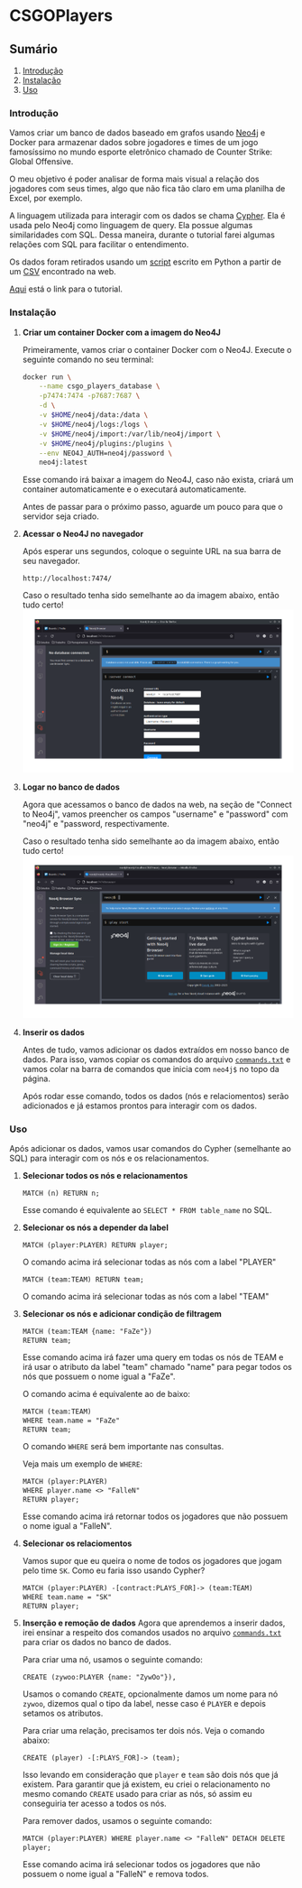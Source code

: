 # CSGOPlayers

## Sumário

1. [Introdução](#introdução)
2. [Instalação](#instalação)
3. [Uso](#uso)

### Introdução

Vamos criar um banco de dados baseado em grafos usando [Neo4j](https://neo4j.com/) e Docker
para armazenar dados sobre jogadores e times de um jogo famosíssimo no mundo
esporte eletrônico chamado de Counter Strike: Global Offensive.

O meu objetivo é poder analisar de forma mais visual a relação dos jogadores com
seus times, algo que não fica tão claro em uma planilha de Excel, por exemplo.

A linguagem utilizada para interagir com os dados se chama [Cypher](https://neo4j.com/developer/cypher/). Ela é usada pelo Neo4j como linguagem de query. Ela possue algumas similaridades com SQL. Dessa maneira, durante o tutorial farei algumas relações com SQL para facilitar o entendimento.

Os dados foram retirados usando um [script](./extract_players.py) escrito em Python a partir de um [CSV](./csgo_players.csv) encontrado na web.

[Aqui](https://youtu.be/QyesysKTz-E) está o link para o tutorial.

### Instalação

1. **Criar um container Docker com a imagem do Neo4J**

   Primeiramente, vamos criar o container Docker com o Neo4J. Execute o seguinte comando no seu terminal:

   ```bash
   docker run \
       --name csgo_players_database \
       -p7474:7474 -p7687:7687 \
       -d \
       -v $HOME/neo4j/data:/data \
       -v $HOME/neo4j/logs:/logs \
       -v $HOME/neo4j/import:/var/lib/neo4j/import \
       -v $HOME/neo4j/plugins:/plugins \
       --env NEO4J_AUTH=neo4j/password \
       neo4j:latest
   ```

   Esse comando irá baixar a imagem do Neo4J, caso não exista, criará um container
   automaticamente e o executará automaticamente.

   Antes de passar para o próximo passo, aguarde um pouco para que o servidor seja
   criado.

2. **Acessar o Neo4J no navegador**

   Após esperar uns segundos, coloque o seguinte URL na sua barra de seu navegador.

   ```
   http://localhost:7474/
   ```

   Caso o resultado tenha sido semelhante ao da imagem abaixo, então tudo certo!
   ![neo4j](./screenshots/main_menu_neo4j.png)

3. **Logar no banco de dados**

   Agora que acessamos o banco de dados na web, na seção de "Connect to Neo4j",
   vamos preencher os campos "username" e "password" com "neo4j" e "password, respectivamente.

   Caso o resultado tenha sido semelhante ao da imagem abaixo, então tudo certo!
   ![neo4j_logged](./screenshots/neo4j_logged.png)

4. **Inserir os dados**

   Antes de tudo, vamos adicionar os dados extraídos em nosso banco de dados. Para isso, vamos copiar os comandos do
   arquivo [`commands.txt`](./commands.txt) e vamos colar na barra de comandos que inicia com `neo4j$` no topo
   da página.

   Após rodar esse comando, todos os dados (nós e relaciomentos) serão adicionados e já estamos prontos para
   interagir com os dados.

### Uso

Após adicionar os dados, vamos usar comandos do Cypher (semelhante ao SQL) para interagir
com os nós e os relacionamentos.

1. **Selecionar todos os nós e relacionamentos**

   ```cypher
   MATCH (n) RETURN n;
   ```

   Esse comando é equivalente ao `SELECT * FROM table_name` no SQL.

2. **Selecionar os nós a depender da label**

   ```cypher
   MATCH (player:PLAYER) RETURN player;
   ```

   O comando acima irá selecionar todas as nós com a label "PLAYER"

   ```cypher
   MATCH (team:TEAM) RETURN team;
   ```

   O comando acima irá selecionar todas as nós com a label "TEAM"

3. **Selecionar os nós e adicionar condição de filtragem**

   ```cypher
   MATCH (team:TEAM {name: "FaZe"})
   RETURN team;
   ```

   Esse comando acima irá fazer uma query em todas os nós de TEAM e irá usar o atributo
   da label "team" chamado "name" para pegar todos os nós que possuem o nome igual a
   "FaZe".

   O comando acima é equivalente ao de baixo:

   ```cypher
   MATCH (team:TEAM)
   WHERE team.name = "FaZe"
   RETURN team;
   ```

   O comando `WHERE` será bem importante nas consultas.

   Veja mais um exemplo de `WHERE`:

   ```cypher
   MATCH (player:PLAYER)
   WHERE player.name <> "FalleN"
   RETURN player;
   ```

   Esse comando acima irá retornar todos os jogadores que não possuem o nome igual a "FalleN".

4. **Selecionar os relaciomentos**

   Vamos supor que eu queira o nome de todos os jogadores que jogam pelo time `SK`. Como eu
   faria isso usando Cypher?

   ```cypher
   MATCH (player:PLAYER) -[contract:PLAYS_FOR]-> (team:TEAM)
   WHERE team.name = "SK"
   RETURN player;
   ```

5. **Inserção e remoção de dados**
   Agora que aprendemos a inserir dados, irei ensinar a respeito dos comandos usados no arquivo [`commands.txt`](./commands.txt) para criar os dados no banco de dados.

   Para criar uma nó, usamos o seguinte comando:

   ```cypher
   CREATE (zywoo:PLAYER {name: "ZywOo"}),
   ```

   Usamos o comando `CREATE`, opcionalmente damos um nome para nó `zywoo`, dizemos qual o tipo
   da label, nesse caso é `PLAYER` e depois setamos os atributos.

   Para criar uma relação, precisamos ter dois nós. Veja o comando abaixo:

   ```cypher
   CREATE (player) -[:PLAYS_FOR]-> (team);
   ```

   Isso levando em consideração que `player` e `team` são dois nós que já existem. Para garantir
   que já existem, eu criei o relacionamento no mesmo comando `CREATE` usado para criar
   as nós, só assim eu conseguiria ter acesso a todos os nós.

   Para remover dados, usamos o seguinte comando:

   ```cypher
   MATCH (player:PLAYER) WHERE player.name <> "FalleN" DETACH DELETE player;
   ```

   Esse comando acima irá selecionar todos os jogadores que não possuem o nome igual a "FalleN"
   e remova todos.
